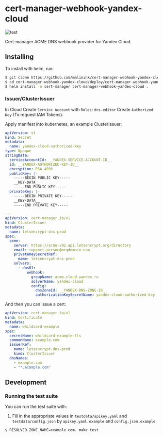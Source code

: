# cert-manager-webhook-yandex-cloud
![test](https://github.com/malinink/cert-manager-webhook-yandex-cloud/actions/workflows/test.yml/badge.svg)

Cert-manager ACME DNS webhook provider for Yandex Cloud.

## Installing

To install with helm, run:

```bash
$ git clone https://github.com/malinink/cert-manager-webhook-yandex-cloud.git
$ cd cert-manager-webhook-yandex-cloud/deploy/cert-manager-webhook-yandex-cloud
$ helm install -n cert-manager cert-manager-webhook-yandex-cloud .
```

### Issuer/ClusterIssuer

In Cloud Create `Service Account` with `Roles`: `dns.editor`
Create `Authorized Key` (To request IAM Tokens).

Apply manifest into kubernetes, an example ClusterIssuer:

```yaml
apiVersion: v1
kind: Secret
metadata:
  name: yandex-cloud-authorized-key
type: Opaque
stringData:
  serviceAccountId: __YANDEX-SERVICE-ACCOUNT-ID__
  id: __YANDEX-AUTHORIZED-KEY-ID__
  encryption: RSA_4096
  publicKey: |-
    -----BEGIN PUBLIC KEY-----
    __KEY-DATA__
    -----END PUBLIC KEY-----
  privateKey: |-
    -----BEGIN PRIVATE KEY-----
    __KEY-DATA__
    -----END PRIVATE KEY-----

---
apiVersion: cert-manager.io/v1
kind: ClusterIssuer
metadata:
  name: letsencrypt-dns-prod
spec:
  acme:
    server: https://acme-v02.api.letsencrypt.org/directory
    email: support.person@orgdomain.com
    privateKeySecretRef:
      name: letsencrypt-dns-prod
    solvers:
      - dns01:
          webhook:
            groupName: acme.cloud.yandex.ru
            solverName: yandex-cloud
            config:
              dnsZoneId: __YANDEX-DNS-ZONE-ID__
              authorizationKeySecretName: yandex-cloud-authorized-key

```

And then you can issue a cert:

```yaml
apiVersion: cert-manager.io/v1
kind: Certificate
metadata:
  name: whildcard-example
spec:
  secretName: whildcard-example-tls
  commonName: example.com
  issuerRef:
    name: letsencrypt-dns-prod
    kind: ClusterIssuer
  dnsNames:
    - example.com
    - "*.example.com"
```

## Development

### Running the test suite

You can run the test suite with:

1. Fill in the appropriate values in `testdata/apikey.yaml` and `testdata/config.json` by `apikey.yaml.example` and `config.json.example`

```bash
$ RESOLVED_ZONE_NAME=example.com. make test
```
